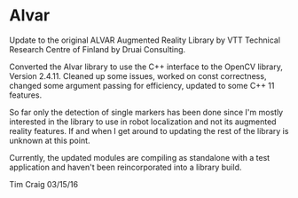 # Alvar
Update to the original ALVAR Augmented Reality Library by VTT Technical Research Centre of Finland by Druai Consulting.

Converted the Alvar library to use the C++ interface to the OpenCV library, Version 2.4.11.  Cleaned up some
issues, worked on const correctness, changed some argument passing for efficiency, updated to some C++ 11 features.

So far only the detection of single markers has been done since I'm mostly interested in the library to use in
robot localization and not its augmented reality features.  If and when I get around to updating the rest of 
the library is unknown at this point.

Currently, the updated modules are compiling as standalone with a test application and haven't been reincorporated
into a library build.

Tim Craig 03/15/16
